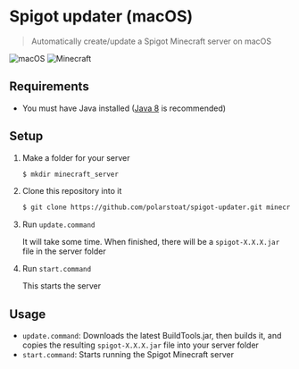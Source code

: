 # Spigot updater (macOS)

> Automatically create/update a Spigot Minecraft server on macOS

![macOS](https://img.shields.io/badge/macOS-10.11.6-brightgreen.svg)
![Minecraft](https://img.shields.io/badge/Minecraft-1.10.2-brightgreen.svg)

## Requirements

* You must have Java installed ([Java 8](https://java.com/download/) is recommended)

## Setup

1. Make a folder for your server

   ```sh
   $ mkdir minecraft_server
   ```

2. Clone this repository into it

   ```sh
   $ git clone https://github.com/polarstoat/spigot-updater.git minecraft_server
   ```

3. Run `update.command`

   It will take some time. When finished, there will be a `spigot-X.X.X.jar` file in the server folder

4. Run `start.command`

   This starts the server

## Usage

- `update.command`: Downloads the latest BuildTools.jar, then builds it, and copies the resulting `spigot-X.X.X.jar` file into your server folder
- `start.command`: Starts running the Spigot Minecraft server
